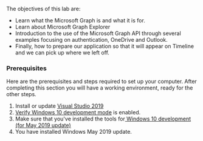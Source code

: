 The objectives of this lab are:

- Learn what the Microsoft Graph is and what it is for.
- Learn about Microsoft Graph Explorer
- Introduction to the use of the Microsoft Graph API through several examples focusing on authentication, OneDrive and Outlook.
- Finally, how to prepare our application so that it will appear on Timeline and we can pick up where we left off.

### Prerequisites

Here are the prerequisites and steps required to set up your computer. After completing this section you will have a working environment, ready for the other steps.

1. Install or update <a href="https://www.visualstudio.com/vs/" target="_blank">Visual Studio 2019</a> <a href="https://www.visualstudio.com/vs/" target="_blank">
2. Verify Windows 10 <a href="https://docs.microsoft.com/windows/uwp/get-started/enable-your-device-for-development#accessing-settings-for-developers" target="_blank">development mode</a> is enabled.
3. Make sure that you've installed the tools for<a href="https://developer.microsoft.com/windows/downloads" target="_blank"> Windows 10 development (for May 2019 update)</a>
4. You have installed Windows May 2019 update.
